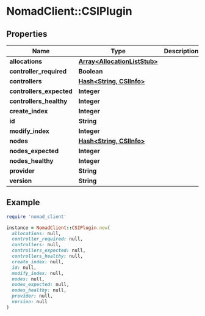 # NomadClient::CSIPlugin

## Properties

| Name | Type | Description | Notes |
| ---- | ---- | ----------- | ----- |
| **allocations** | [**Array&lt;AllocationListStub&gt;**](AllocationListStub.md) |  | [optional] |
| **controller_required** | **Boolean** |  | [optional] |
| **controllers** | [**Hash&lt;String, CSIInfo&gt;**](CSIInfo.md) |  | [optional] |
| **controllers_expected** | **Integer** |  | [optional] |
| **controllers_healthy** | **Integer** |  | [optional] |
| **create_index** | **Integer** |  | [optional] |
| **id** | **String** |  | [optional] |
| **modify_index** | **Integer** |  | [optional] |
| **nodes** | [**Hash&lt;String, CSIInfo&gt;**](CSIInfo.md) |  | [optional] |
| **nodes_expected** | **Integer** |  | [optional] |
| **nodes_healthy** | **Integer** |  | [optional] |
| **provider** | **String** |  | [optional] |
| **version** | **String** |  | [optional] |

## Example

```ruby
require 'nomad_client'

instance = NomadClient::CSIPlugin.new(
  allocations: null,
  controller_required: null,
  controllers: null,
  controllers_expected: null,
  controllers_healthy: null,
  create_index: null,
  id: null,
  modify_index: null,
  nodes: null,
  nodes_expected: null,
  nodes_healthy: null,
  provider: null,
  version: null
)
```

